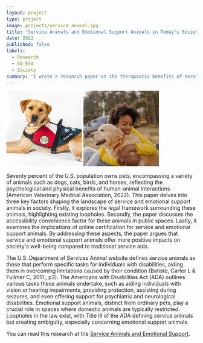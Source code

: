 ```yaml
---
layout: project
type: project
image: projects/service_animal.jpg
title: "Service Animals and Emotional Support Animals in Today's Society "
date: 2022
published: false
labels:
  - Research
  - SA ESA
  - Society
summary: "I wrote a research paper on the therapeutic benefits of service and emotional support animals, as well as their training to assist individuals with disabilities."
---
```


<div class="text-center p-4">
  <img width="200px" src="../projects/service_dog.jpg" class="img-thumbnail" >
  <img width="200px" src="../projects/emotional_dog.jpg" class="img-thumbnail" >
  
</div>

Seventy percent of the U.S. population owns pets, encompassing a variety of animals such as dogs, cats, birds, and horses, reflecting the psychological and physical benefits of human-animal interactions (American Veterinary Medical Association, 2022). This paper delves into three key factors shaping the landscape of service and emotional support animals in society. Firstly, it explores the legal framework surrounding these animals, highlighting existing loopholes. Secondly, the paper discusses the accessibility convenience factor for these animals in public spaces. Lastly, it examines the implications of online certification for service and emotional support animals. By addressing these aspects, the paper argues that service and emotional support animals offer more positive impacts on society's well-being compared to traditional service aids.

The U.S. Department of Services Animal website defines service animals as those that perform specific tasks for individuals with disabilities, aiding them in overcoming limitations caused by their condition (Batiste, Carter L & Fullmer C, 2011., p3). The Americans with Disabilities Act (ADA) outlines various tasks these animals undertake, such as aiding individuals with vision or hearing impairments, providing protection, assisting during seizures, and even offering support for psychiatric and neurological disabilities. Emotional support animals, distinct from ordinary pets, play a crucial role in spaces where domestic animals are typically restricted. Loopholes in the law exist, with Title III of the ADA defining service animals but creating ambiguity, especially concerning emotional support animals.

You can read this research at the [Service Animals and Emotional Support](https://docs.google.com/document/d/11vTA9OI36-52onotiW8nomZ_Q1rc3nBFG18Khuu8YLk/edit?usp=sharing).

